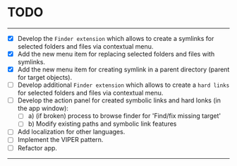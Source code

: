 # TODO

---

- [x] Develop the `Finder extension`  which allows to create a symlinks for selected folders and files via contextual menu.
- [x]  Add the new menu item for replacing selected folders and files with symlinks.
- [x]  Add the new menu item for creating symlink in a parent directory (parent for target objects).
- [ ]  Develop additional `Finder extension`  which allows to create a `hard links` for selected folders and files via contextual menu.
- [ ] Develop the action panel for created symbolic links  and hard lonks (in the app window): 
  - [ ] a) (if broken) process to browse finder for 'Find/fix missing target'
  - [ ] b) Modify existing paths and symbolic link features
- [ ]  Add localization for other languages.
- [ ]  Implement the VIPER pattern.
- [ ]  Refactor app.

---

